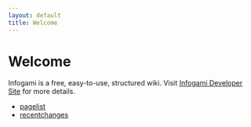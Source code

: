 ```yaml
---
layout: default
title: Welcome
---
```


# Welcome

Infogami is a free, easy-to-use, structured wiki.
Visit [Infogami Developer Site](http://infogami.org/dev/) for more details.

* [pagelist](/pagelist)
* [recentchanges](/recentchanges)
